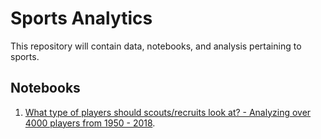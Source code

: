 # Sports Analytics 
This repository will contain data, notebooks, and analysis pertaining to sports. 

## Notebooks
1. [What type of players should scouts/recruits look at? - Analyzing over 4000 players from 1950 - 2018](https://github.com/isacmlee/sports-analytics/tree/master/player-analysis-for-scouts).
